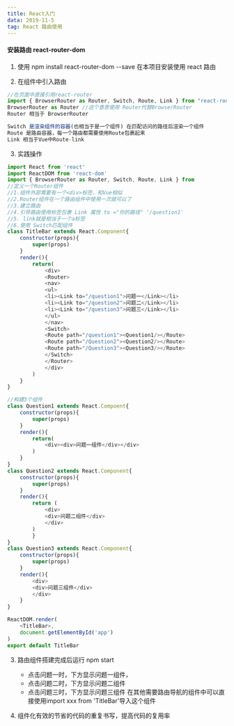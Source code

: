 ```yaml
---
title: React入门
data: 2019-11-5
tag: React 路由使用
---
```


#### 安装路由 react-router-dom

1.  使用 npm install react-router-dom --save 在本项目安装使用 react 路由

2.  在组件中引入路由

```javascript
//在页面中直接引用react-router
import { BrowserRouter as Router, Switch, Route, Link } from "react-router-dom";
BrowserRouter as Router //这个意思使用 Router代替BrowserRouter
Router 相当于 BrowserRouter

Switch 是渲染组件的容器(也相当于是一个组件) 在匹配访问的路径后渲染一个组件
Route 是路由容器，每一个路由都需要使用Route包裹起来
Link 相当于Vue中Route-link
```

3. 实践操作

```javascript
import React from 'react'
import ReactDOM from 'react-dom'
import { BrowserRouter as Router, Switch, Route, Link } from
//定义一个Router组件
//1.组件外部需要有一个<div>标签，和Vue相似
//2.Router组件在一个路由组件中使用一次就可以了
//3.建立路由
//4.引导路由使用标签包裹 Link 属性 to ="你的路径" '/question1'
//5. link就是相当于一个a标签
//6.使用 Switch匹配组件
class TitleBar extends React.Component{
	constructor(props){
		super(props)
	}
	render(){
		return(
			<div>
			<Router>
			<nav>
			<ul>
			<li><Link to="/question1">问题一</Link></li>
			<li><Link to="/question2">问题二</Link></li>
			<li><Link to="/question3">问题三</Link></li>
			</ul>
			</nav>
			<Switch>
			<Route path="/question1"><Question1/></Route>
			<Route path="/Question2"><Question2/></Route>
			<Route path="/Question3"><Question3/></Route>
			</Switch>
			</Router>
			</div>
		)
	}
}

//构建3个组件
class Question1 extends React.Compoent{
	constructor(props){
		super(props)
	}
	render(){
		return(
			<div><div>问题一组件</div></div>
		)
	}
}
class Question2 extends React.Component{
	constructor(props){
		super(props)
	}
	render(){
		return (
			<div>
			<div>问题二组件</div>
			</div>
		)
		}
}
class Question3 extends React.Component{
	constructor(props){
		super(props)
	}
	render(){
		<div>
		<div>问题三组件</div>
		</div>
	}
}

ReactDOM.render(
	<TitleBar>,
	document.getElementById('app')
)
export default TitleBar

```


3. 路由组件搭建完成后运行 npm start
	* 点击问题一时，下方显示问题一组件，
	* 点击问题二时，下方显示问题二组件
	* 点击问题三时，下方显示问题三组件
在其他需要路由导航的组件中可以直接使用import xxx from 'TitleBar'导入这个组件

4. 组件化有效的节省的代码的重复书写，提高代码的复用率